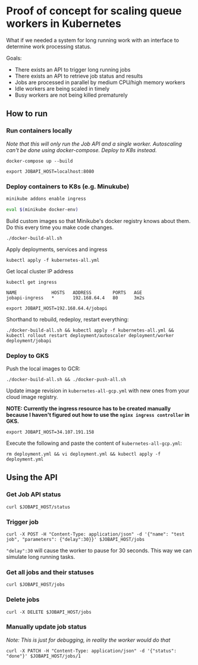 # Proof of concept for scaling queue workers in Kubernetes

What if we needed a system for long running work with an interface to determine work processing status.

Goals:
- There exists an API to trigger long running jobs
- There exists an API to retrieve job status and results
- Jobs are processed in parallel by medium CPU/high memory workers
- Idle workers are being scaled in timely
- Busy workers are not being killed prematurely

## How to run
### Run containers locally

_Note that this will only run the Job API and a single worker. Autoscaling can't be done using docker-compose. Deploy to K8s instead._

`docker-compose up --build`

`export JOBAPI_HOST=localhost:8080`

### Deploy containers to K8s (e.g. Minukube)

```bash
minikube addons enable ingress

eval $(minikube docker-env)
```

Build custom images so that Minikube's docker registry knows about them. Do this every time you make code changes.

`./docker-build-all.sh`

Apply deployments, services and ingress

`kubectl apply -f kubernetes-all.yml`

Get local cluster IP address
```
kubectl get ingress

NAME             HOSTS   ADDRESS        PORTS   AGE
jobapi-ingress   *       192.168.64.4   80      3m2s
```

`export JOBAPI_HOST=192.168.64.4/jobapi`

Shorthand to rebuild, redeploy, restart everything:

`./docker-build-all.sh && kubectl apply -f kubernetes-all.yml && kubectl rollout restart deployment/autoscaler deployment/worker deployment/jobapi`

### Deploy to GKS

Push the local images to GCR:

`./docker-build-all.sh && ./docker-push-all.sh`

Update image revision in `kubernetes-all-gcp.yml` with new ones from your cloud image registry.

__NOTE: Currently the ingress resource has to be created manually because I haven't figured out how to use the `nginx ingress controller` in GKS.__

`export JOBAPI_HOST=34.107.191.158`

Execute the following and paste the content of `kubernetes-all-gcp.yml`:

`rm deployment.yml && vi deployment.yml && kubectl apply -f deployment.yml`

## Using the API

### Get Job API status

`curl $JOBAPI_HOST/status`

### Trigger job

`curl -X POST -H "Content-Type: application/json" -d '{"name": "test job", "parameters": {"delay":30}}' $JOBAPI_HOST/jobs`

`"delay":30` will cause the worker to pause for 30 seconds. This way we can simulate long running tasks.

### Get all jobs and their statuses

`curl $JOBAPI_HOST/jobs`

### Delete jobs

`curl -X DELETE $JOBAPI_HOST/jobs`

### Manually update job status

_Note: This is just for debugging, in reality the worker would do that_

`curl -X PATCH -H "Content-Type: application/json" -d '{"status": "done"}' $JOBAPI_HOST/jobs/1`
